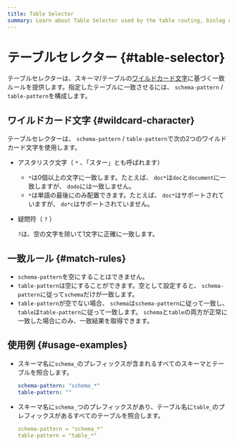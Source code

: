 ```yaml
---
title: Table Selector
summary: Learn about Table Selector used by the table routing, binlog event filtering, and column mapping rule of Data Migration.
---
```


# テーブルセレクター {#table-selector}

テーブルセレクターは、スキーマ/テーブルの[ワイルドカード文字](https://en.wikipedia.org/wiki/Wildcard_character)に基づく一致ルールを提供します。指定したテーブルに一致させるには、 `schema-pattern` / `table-pattern`を構成します。

## ワイルドカード文字 {#wildcard-character}

テーブルセレクターは、 `schema-pattern` / `table-pattern`で次の2つのワイルドカード文字を使用します。

-   アスタリスク文字（ `*` 、「スター」とも呼ばれます）

    -   `*`は0個以上の文字に一致します。たとえば、 `doc*`は`doc`と`document`に一致しますが、 `dodo`には一致しません。
    -   `*`は単語の最後にのみ配置できます。たとえば、 `doc*`はサポートされていますが、 `do*c`はサポートされていません。

-   疑問符（ `?` ）

    `?`は、空の文字を除いて1文字に正確に一致します。

## 一致ルール {#match-rules}

-   `schema-pattern`を空にすることはできません。
-   `table-pattern`は空にすることができます。空として設定すると、 `schema-pattern`に従って`schema`だけが一致します。
-   `table-pattern`が空でない場合、 `schema`は`schema-pattern`に従って一致し、 `table`は`table-pattern`に従って一致します。 `schema`と`table`の両方が正常に一致した場合にのみ、一致結果を取得できます。

## 使用例 {#usage-examples}

-   スキーマ名に`schema_`のプレフィックスが含まれるすべてのスキーマとテーブルを照合します。

    ```yaml
    schema-pattern: "schema_*"
    table-pattern: ""
    ```

-   スキーマ名に`schema_`つのプレフィックスがあり、テーブル名に`table_`のプレフィックスがあるすべてのテーブルを照合します。

    ```yaml
    schema-pattern = "schema_*"
    table-pattern = "table_*"
    ```
